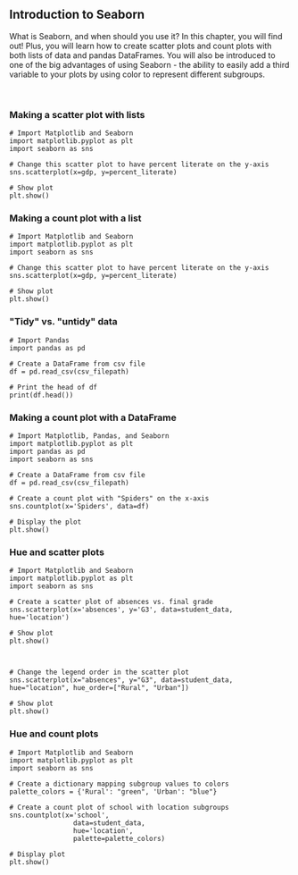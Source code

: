 ## Introduction to Seaborn

What is Seaborn, and when should you use it? In this chapter, you will find out! Plus, you will learn how to create scatter plots and count plots with both lists of data and pandas DataFrames. You will also be introduced to one of the big advantages of using Seaborn - the ability to easily add a third variable to your plots by using color to represent different subgroups.

<br>

### Making a scatter plot with lists

```
# Import Matplotlib and Seaborn
import matplotlib.pyplot as plt
import seaborn as sns

# Change this scatter plot to have percent literate on the y-axis
sns.scatterplot(x=gdp, y=percent_literate)

# Show plot
plt.show()
```

### Making a count plot with a list

```
# Import Matplotlib and Seaborn
import matplotlib.pyplot as plt
import seaborn as sns

# Change this scatter plot to have percent literate on the y-axis
sns.scatterplot(x=gdp, y=percent_literate)

# Show plot
plt.show()
```

### "Tidy" vs. "untidy" data

```
# Import Pandas
import pandas as pd

# Create a DataFrame from csv file
df = pd.read_csv(csv_filepath)

# Print the head of df
print(df.head())
```

### Making a count plot with a DataFrame

```
# Import Matplotlib, Pandas, and Seaborn
import matplotlib.pyplot as plt
import pandas as pd
import seaborn as sns

# Create a DataFrame from csv file
df = pd.read_csv(csv_filepath)

# Create a count plot with "Spiders" on the x-axis
sns.countplot(x='Spiders', data=df)

# Display the plot
plt.show()
```

### Hue and scatter plots

```
# Import Matplotlib and Seaborn
import matplotlib.pyplot as plt
import seaborn as sns

# Create a scatter plot of absences vs. final grade
sns.scatterplot(x='absences', y='G3', data=student_data, hue='location')

# Show plot
plt.show()



# Change the legend order in the scatter plot
sns.scatterplot(x="absences", y="G3", data=student_data, hue="location", hue_order=["Rural", "Urban"])

# Show plot
plt.show()
```

### Hue and count plots

```
# Import Matplotlib and Seaborn
import matplotlib.pyplot as plt
import seaborn as sns

# Create a dictionary mapping subgroup values to colors
palette_colors = {'Rural': "green", 'Urban': "blue"}

# Create a count plot of school with location subgroups
sns.countplot(x='school',
                data=student_data,
                hue='location',
                palette=palette_colors)

# Display plot
plt.show()
```

